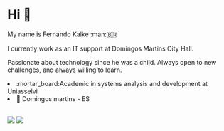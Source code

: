 # Hi 👋
<p> My name is Fernando Kalke :man:🇧🇷</p> 
<p>I currently work as an IT support at Domingos Martins City Hall.</p>
<p>Passionate about technology since he was a child. Always open to new challenges, and always willing to learn.</p>
<li>:mortar_board:Academic in systems analysis and development at Uniasselvi</li>
<li>📍 Domingos martins - ES</li>
</br>


<!--![YOUR github stats](https://github-readme-stats.vercel.app/api?username=USERNAME)-->

[<img src="https://img.shields.io/badge/linkedin-%230077B5.svg?&style=for-the-badge&logo=linkedin&logoColor=white" />](https://www.linkedin.com/in/fernando-kalke/) 
[<img src = "https://img.shields.io/badge/instagram-%23E4405F.svg?&style=for-the-badge&logo=instagram&logoColor=white">](https://www.instagram.com/nando_kalke/)
